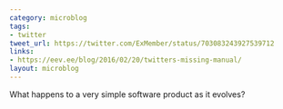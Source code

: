 ```yaml
---
category: microblog
tags:
- twitter
tweet_url: https://twitter.com/ExMember/status/703083243927539712
links:
- https://eev.ee/blog/2016/02/20/twitters-missing-manual/
layout: microblog
---
```

What happens to a very simple software product as it evolves?

